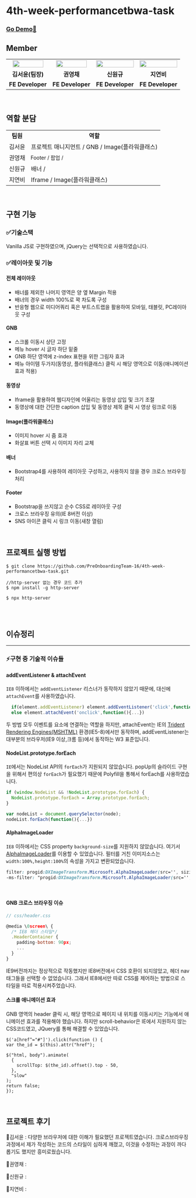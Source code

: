 # 4th-week-performancetbwa-task

### [Go Demo🚀](https://clever-archimedes-f474ab.netlify.app/)

## Member

<table>
<tr>
<td align="center"><a href="https://github.com/yunred"><img src="https://avatars.githubusercontent.com/u/84527643?v=4" width="90%" /></a></td>
<td align="center"><a href="https://github.com/zerochae"><img src="https://avatars.githubusercontent.com/u/84373490?v=4" width="90%" /></a></td>
<td align="center"><a href="https://github.com/WongueShin"><img src="https://media.vlpt.us/images/yeonbee/post/a3b02f02-0826-4cc9-b63e-9ddce5fbd857/wongyu.jpg" width="100%" /></a></td>
<td align="center"><a href="https://github.com/jyb1798"><img src="https://avatars.githubusercontent.com/u/64634495?s=400&u=3da5cb5a3ff4338da83a58a23df0608da5092ddc&v=4" width="100%" /></a></td>
</tr>
<tr>
<td align="center"><b>김서윤(팀장)</b></td>
<td align="center"><b>권영채</b></td>
<td align="center"><b>신원규</b></td>
<td align="center"><b>지연비</b></td>
</tr>
<tr>
<td align="center"><b>FE Developer</b></td>
<td align="center"><b>FE Developer</b></td>
<td align="center"><b>FE Developer</b></td>
<td align="center"><b>FE Developer</b></td>
</tr>
</table>

<br />

## 역할 분담

<table>
<tr>
<td align="center"><b>팀원<b></td>
<td align="center"><b>역할</b></td>
</tr>
<tr>
<td>김서윤</td>
<td> 프로젝트 매니지먼트 / GNB / Image(플라워클래스) </td>
</tr>
<tr>
<td>권영채</td>
<td style="font-size:14px"> Footer / 팝업 /</td>
</tr>
<tr>
<td>신원규</td>
<td> 배너 / </td>
</tr>
<tr>
<td>지연비</td>
<td> Iframe / Image(플라워클래스)</td>
</tr>

</table>

<br/>

## 구현 기능
### ✅기술스택
Vanilla JS로 구현하였으며, jQuery는 선택적으로 사용하였습니다.

### ✅레이아웃 및 기능
  
#### 전체 레이아웃

- 배너를 제외한 나머지 영역은 양 옆 Margin 적용
- 배너의 경우 width 100%로 꽉 차도록 구성
- 반응형 웹으로 미디어쿼리 혹은 부트스트랩을 활용하여 모바일, 태블릿, PC레이아웃 구성

#### GNB
- 스크롤 이동시 상단 고정
- 메뉴 hover 시 글자 하단 밑줄
- GNB 하단 영역에 z-index 표현을 위한 그림자 효과
- 메뉴 아이템 두가지(동영상, 플라워클래스) 클릭 시 해당 영역으로 이동(애니메이션 효과 적용)

#### 동영상
- Iframe을 활용하여 웹디자인에 어울리는 동영상 삽입 및 크기 조절
- 동영상에 대한 간단한 caption 삽입 및 동영상 제목 클릭 시 영상 링크로 이동

  
#### Image(플라워클래스)
  
- 이미지 hover 시 줌 효과
- 화살표 버튼 선택 시 이미지 자리 교체

#### 배너
- Bootstrap4를 사용하여 레이아웃 구성하고, 사용하지 않을 경우 크로스 브라우징 처리

#### Footer
- Bootstrap을 쓰지않고 순수 CSS로 레이아웃 구성
- 크로스 브라우징 유의(IE 8버전 이상)
- SNS 아이콘 클릭 시 링크 이동(새창 열림)


<br/>

## 프로젝트 실행 방법

```
$ git clone https://github.com/PreOnboardingTeam-16/4th-week-performancetbwa-task.git

//http-server 없는 경우 코드 추가
$ npm install -g http-server

$ npx http-server
	
```

<br/>

## 이슈정리



---
  
### ⚡구현 중 기술적 이슈들

#### addEventListener & attachEvent

`IE8` 이하에서는 `addEventListener` 리스너가 동작하지 않았기 때문에, 대신에 `attachEvent`를 사용하였습니다.

```js
  if(element.addEventListener) element.addEventListener('click',function(){...})
  else element.attachEvent('onclick',function(){...})
```

두 방법 모두 이벤트를 요소에 연결하는 역할을 하지만,
attachEvent는 IE의 [Trident Rendering Engines(MSHTML)](https://en.wikipedia.org/wiki/MSHTML) 환경(IE5-8)에서만 동작하며, 
addEventListener는 대부분의 브라우저(IE9 이상,크롬 등)에서 동작하는 W3 표준입니다.

#### NodeList.prototype.forEach

`IE`에서는 NodeList API의 `forEach`가 지원되지 않았습니다. popUp의 슬라이드 구현을 위해서 편의상 `forEach`가 필요했기 때문에 Polyfill을 통해서 forEach를 사용하였습니다.

```js
if (window.NodeList && !NodeList.prototype.forEach) {
  NodeList.prototype.forEach = Array.prototype.forEach;
}

var nodeList = document.querySelector(node);
nodeList.forEach(function(){...})
```

#### AlphaImageLoader 

`IE8` 이하에서는 CSS property `background-size`를 지원하지 않았습니다. 여기서 [AlphaImageLoader](https://docs.microsoft.com/en-us/previous-versions/windows/internet-explorer/ie-developer/platform-apis/ms532969(v=vs.85))를 이용할 수 있었습니다. 필터를 거친 이미지소스는 `width:100%,height:100%`의 속성을 가지고 변환되었습니다.

```css
filter: progid:DXImageTransform.Microsoft.AlphaImageLoader(src='', sizingMethod='scale');
-ms-filter: "progid:DXImageTransform.Microsoft.AlphaImageLoader(src='', sizingMethod='scale')";
```

<br/>


#### GNB 크로스 브라우징 이슈

```jsx
// css/header.css

@media \0screen\ {
  /* IE8 헤더 스타일*/
  .HeaderContainer {
    padding-bottom: 90px;
	...
  }
}
```

IE9버전까지는 정상적으로 작동했지만 IE8버전에서 CSS 호환이 되지않았고,  헤더 nav태그들을 선택할 수 없었습니다. 그래서 IE8에서만 따로 CSS를 제어하는 방법으로 스타일을 따로 적용시켜주었습니다. 

#### 스크롤 애니메이션 효과

GNB 영역의 header 클릭 시, 해당 영역으로 페이지 내 위치를 이동시키는 기능에서 애니메이션 효과를 적용해야 했습니다. 하지만 scroll-behavior은  IE에서 지원하지 않는 CSS코드였고, JQuery를 통해 해결할 수 있었습니다.
  ```
  $('a[href^="#"]').click(function () {
  var the_id = $(this).attr("href");

  $("html, body").animate(
    {
      scrollTop: $(the_id).offset().top - 50,
    },
    "slow"
  );
  return false;
});
  ```
<br/>


## 프로젝트 후기

🎇김서윤 : 다양한 브라우저에 대한 이해가 필요했던 프로젝트였습니다. 크로스브라우징 과정에서 제가 작성하는 코드의 스타일이 심하게 깨졌고, 이것을 수정하는 과정이 까다롭기도 했지만 흥미로웠습니다.
  
🎈권영채 : 
  
🎹신원규 :
  
💖지연비 : 

